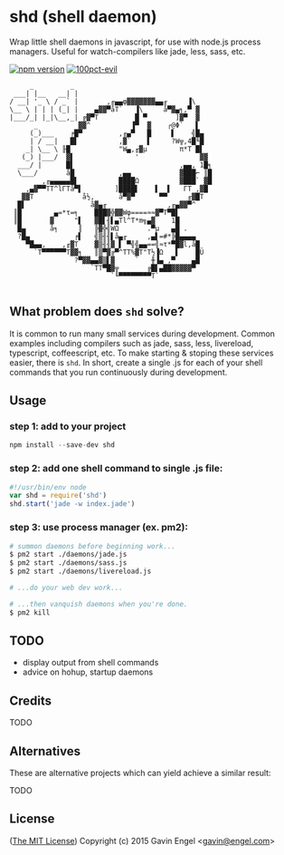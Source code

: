 # shd (shell daemon)
Wrap little shell daemons in javascript, for use with node.js process managers.  Useful for watch-compilers like jade, less, sass, etc.

[![npm version](https://badge.fury.io/js/shd.svg)](http://badge.fury.io/js/shd)
[![100pct-evil](https://img.shields.io/badge/evil-100%25-red.svg?style=flat)](http://i.imgur.com/7zpaaV5.jpg)


```
     _         _
 ___| |__   __| |                                    
/ __| '_ \ / _` |       ,╓▄▄φ▓▓▓▓▓▓▓▄▄╓     ▐\
\__ \ | | | (_| |    ▄▓▓▀åT`   ▐\     å▀▓▄╕,▀ ▓         
|___/_| |_|\__,_| ╔▓▀T         █ ▀       ]▓▀  ▓         
      _          ▓▓^          ▐▀  ▓    ┌@Φ`   ▌         
     (_)___    ╒█▀         ,╓▄▀   █     ▌    ╣█▄        
     | / __|   █▌          ,▓`    ▌     ?W╦,4█╙█       
    _| \__ \ ╟█            "W▄,╓▓µ        π*T █▌       
   (_) |___/  ▓▌               '               ▓▓       
  ___/ |      █▌                          ,▄▄, 1█╕      
  \___/       å█           ,▄▄            ▓███⌐ ║█      
        ,╓▄▄▄▄▄█▌          ████Ω          ▓███` ▓█      
    ,▄▓▀▀TT^lΓTå▀▌        ]████▌    ▌  ▌   ΓT ,▓█       
   ▓▓T            å½,      å▀▓▀      ▀▀     ╓▓█T        
  █▌                å▓▄╓               ,╓▄▓▓▀^          
 ║█        ▄=*τ=╕    ███▓╬▓▓Wφ====≈≈▓▀T▀█▌              
 ║█       ▓     "▌   ▓█▌╢▌▄Tl^T*m╗▄▓    1█              
  █▄      å╕     ║   ╠▓╬╣WΩ       .▀µ   ▄█ .            
  ?█▄           ╒▌   ╣▒╢╢▌å▄╓     ,▄▌=#*╠█▄▄▄▄          
    ▀█▄▄,    ,╓▓T    ▓▒╢╢▓ ▌ ▀╣╣▄▄==╣≈τ*▀█▓l,å█         
      `T▀▀▀▀▀▀T▓▓╕   ║▒▀▓╔▀^TT%▓T"T½▐Ω   ▌    █Ü        
                ?▀▓▓▄▄▓▒▌▓     `   ╫▐▄ ,▀    ▄█         
                    `TT▀█▓╦       ╔█▌▄██▓▓▓▓▓▀          
                         `╙▀▀▀▀▀▀▀▀T`                   
                         
```

## What problem does `shd` solve?
It is common to run many small services during development.  Common examples including compilers such as jade, sass, less, livereload, typescript, coffeescript, etc.  To make starting & stoping these services easier, there is `shd`.  In short, create a single .js for each of your shell commands that you run continuously during development.

## Usage

### step 1: add to your project
```js
npm install --save-dev shd 
```

### step 2: add one shell command to single .js file:
```js
#!/usr/bin/env node
var shd = require('shd')
shd.start('jade -w index.jade')
```

### step 3: use process manager (ex. pm2):
```bash
# summon daemons before beginning work...
$ pm2 start ./daemons/jade.js
$ pm2 start ./daemons/sass.js
$ pm2 start ./daemons/livereload.js

# ...do your web dev work...

# ...then vanquish daemons when you're done.
$ pm2 kill
```
## TODO
- display output from shell commands
- advice on hohup, startup daemons

## Credits
TODO

## Alternatives
These are alternative projects which can yield achieve a similar result:

TODO

## License

([The MIT License](http://opensource.org/licenses/MIT))
Copyright (c) 2015 Gavin Engel <<gavin@engel.com>>

